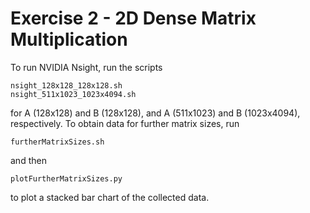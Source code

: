 # Exercise 2 - 2D Dense Matrix Multiplication

To run NVIDIA Nsight, run the scripts

```
nsight_128x128_128x128.sh
nsight_511x1023_1023x4094.sh
```

for A (128x128) and B (128x128), and  A (511x1023) and B (1023x4094), respectively. To obtain data for further matrix sizes, run

```
furtherMatrixSizes.sh
```

and then

```
plotFurtherMatrixSizes.py
```

to plot a stacked bar chart of the collected data.
